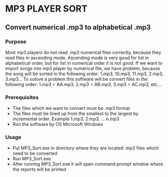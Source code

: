 # MP3 PLAYER SORT

## Convert numerical .mp3 to alphabetical .mp3

### Purpose
Most mp3 players do not read .mp3 numerical files correctly, because they read files in ascending mode. 
Ascending mode is very good for list in alphabetical order, but for list in numerical order it is not good.
If we want to import songs into mp3 player by numerical file, we have problem, because the song will be sorted in the following order:
1.mp3, 10.mp3, 11.mp3, 2.mp3, 3.mp3...
To solove a problem this software will be convert files in the following order:
1.mp3 = AA.mp3,
2.mp3 = AB.mp3,
3.mp3 = AC.mp3,
etc...

### Prerequisites
- The files which we want to convert must be .mp3 format
- The files must be lined up from the smallest to the largest by incremental order. Example 1.mp3, 2.mp3, ... n.mp3
- Run the software by OS Microsoft Windows

### Usage
 - Put MP3_Sort.exe in directory where they are located .mp3 files which need to be converted
 - Run MP3_Sort.exe
 - After running MP3_Sort.exe it will open command prompt window where the reports will be printed
 
